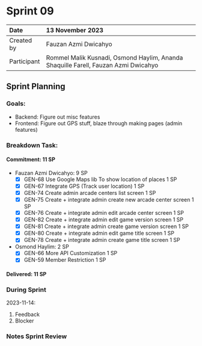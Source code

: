 # Sprint 09

|Date|13 November 2023|
| :- | :- |
|Created by|Fauzan Azmi Dwicahyo|
|Participant|Rommel Malik Kusnadi, Osmond Haylim, Ananda Shaquille Farell, Fauzan Azmi Dwicahyo|

## Sprint Planning

### Goals:
- Backend: Figure out misc features
- Frontend: Figure out GPS stuff, blaze through making pages (admin features)

### Breakdown Task:

#### Commitment: 11 SP
- Fauzan Azmi Dwicahyo: 9 SP
  - [x] GEN-68 Use Google Maps lib To show location of places 1 SP
  - [x] GEN-67 Integrate GPS (Track user location) 1 SP
  - [x] GEN-74 Create admin arcade centers list screen 1 SP
  - [x] GEN-75 Create + integrate admin create new arcade center screen 1 SP
  - [x] GEN-76 Create + integrate admin edit arcade center screen 1 SP
  - [x] GEN-82 Create + integrate admin edit game version screen 1 SP
  - [x] GEN-81 Create + integrate admin create game version screen 1 SP
  - [x] GEN-80 Create + integrate admin edit game title screen 1 SP
  - [x] GEN-78 Create + integrate admin create game title screen 1 SP
- Osmond Haylim: 2 SP
  - [x] GEN-66 More API Customization 1 SP
  - [x] GEN-59 Member Restriction 1 SP

#### Delivered:	11 SP

### During Sprint
2023-11-14:

1. Feedback
2. Blocker

### Notes Sprint Review


